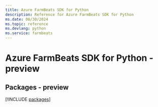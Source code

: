 ```yaml
---
title: Azure FarmBeats SDK for Python
description: Reference for Azure FarmBeats SDK for Python
ms.date: 08/30/2024
ms.topic: reference
ms.devlang: python
ms.service: farmbeats
---
```

# Azure FarmBeats SDK for Python - preview
## Packages - preview
[!INCLUDE [packages](farmbeats-index.md)]